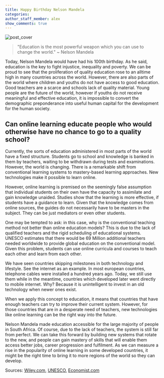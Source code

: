 ```yaml
---
title: Happy Birthday Nelson Mandela
categories:
author_staff_member: alex
show_comments: true
---
```

![post_cover]({{site.baseurl}}/images/posts/mandela.jpg)

> "Education is the most powerful weapon which you can use to change the world."
> ~ Nelson Mandela

Today, Nelson Mandela would have had his 100th birthday. As he said, education is the key to fight injustice, inequality and poverty. We can be proud to see that the proliferation of quality education rose to an alltime high in many countries across the world.
However, there are also parts of the world where children and youths do not have access to good education. Good teachers are a scarce and schools lack of quality material. Young people are the future of the world, however if youths do not receive meaningful and effective education, it is impossible to convert the demographic preponderance into useful human capital for the development for the human society.

## Can online learning educate people who would otherwise have no chance to go to a quality school?
Currently, the sorts of education administered in most parts of the world have a fixed structure. Students go to school and knowledge is banked in them by teachers, waiting to be withdrawn during tests and examinations. However, the world is changing. There is a remarkable shift from conventional learning systems to mastery-based learning approaches. New technologies make it possible to learn online.

However, online learning is premised on the seemingly false assumption that individual students on their own have the capacity to assimilate and gain knowledge unaided. Studies show that the learning is more effective, if students have a guidance to learn. Given that the knowledge comes from online sources, the guides do not necessarily have to be masters in the subject. They can be just mediators or even other students.

One may be tempted to ask: in this case, why is the conventional teaching method not better than online education models? This is due to the lack of qualified teachers and the rigid scheduling of educational systems. UNESCO estimates that there would be 69 Million additional teachers needed worldwide to provide global education on the conventional model. Given this problem, students can use online curricula and courses to teach each other and learn from each other.

We have seen countries skipping milestones in both technology and lifestyle. See the internet as an example. In most european countries, telephone cables were installed a hundred years ago. Today, we still use them while in the meantime, countries which developed later went directly to mobile internet. Why? Because it is unintelligent to invest in an old technology when newer ones exist.

When we apply this concept to education, it means that countries that have enough teachers can try to improve their current system. However, for those countries that are in a desperate need of teachers, new technologies like online learning can be the right way into the future.

Nelson Mandela made education accessible for the large majority of people in South Africa. Of course, due to the lack of teachers, the system is still far from perfect. We can take this forward by building new systems that rotate to the new, and people can gain mastery of skills that will enable them access better jobs, career progression and fulfilment.
As we can measure a rise in the popularity of online learning in some developed countries, it might be the right time to bring it to more regions of the world so they can develop.

Sources:
[Wiley.com](https://onlinelibrary.wiley.com/doi/abs/10.1111/j.1467-8535.2010.01077.x),
[UNESCO](http://uis.unesco.org/sites/default/files/documents/fs39-the-world-needs-almost-69-million-new-teachers-to-reach-the-2030-education-goals-2016-en.pdf),
[Economist.com](https://www.economist.com/middle-east-and-africa/2017/01/07/south-africa-has-one-of-the-worlds-worst-education-systems)
